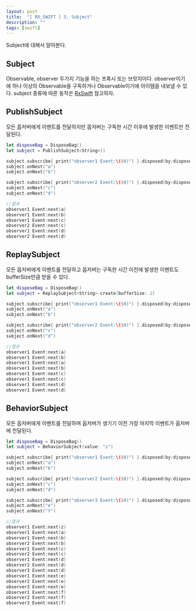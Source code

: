```yaml
---
layout: post
title:  "[ RX_SWIFT ] 3. Subject"
description: ""
tags: [swift]
---
```


Subject에 대해서 알아본다.

## Subject
Observable, observer 두가지 기능을 하는 프록시 또는 브릿지이다. observer이기에 하나 이상의 Observable을 구독하거나 Observable이기에 아이템을 내보낼 수 있다. subject 종류에 따른 동작은 [RxSwift](http://reactivex.io/documentation/subject.html) 참고하자. 
 


## PublishSubject
모든 옵저버에게 이벤트를 전달하지만 옵저버는 구독한 시간 이후에 발생한 이벤트만  전달된다.
```swift
let disposeBag = DisposeBag()
let subject = PublishSubject<String>()

subject.subscribe{ print("observer1 Event:\($0)") }.disposed(by:disposeBag)
subject.onNext("a")
subject.onNext("b")

subject.subscribe{ print("observer2 Event:\($0)") }.disposed(by:disposeBag)
subject.onNext("c")
subject.onNext("d")

//결과 
observer1 Event:next(a)
observer1 Event:next(b)
observer1 Event:next(c)
observer2 Event:next(c)
observer1 Event:next(d)
observer2 Event:next(d)
```
## ReplaySubject
모든 옵저버에게 이벤트를 전달하고 옵저버는 구독한 시간 이전에 발생한 이벤트도  bufferSize만큼 받을 수 있다. 

```swift
let disposeBag = DisposeBag()
let subject = ReplaySubject<String>.create(bufferSize: 2)

subject.subscribe{ print("observer1 Event:\($0)") }.disposed(by:disposeBag)
subject.onNext("a")
subject.onNext("b")

subject.subscribe{ print("observer2 Event:\($0)") }.disposed(by:disposeBag)
subject.onNext("c")
subject.onNext("d")

//결과 
observer1 Event:next(a)
observer1 Event:next(b)
observer1 Event:next(a)
observer1 Event:next(b)
observer1 Event:next(c)
observer1 Event:next(c)
observer1 Event:next(d)
observer1 Event:next(d)
```
## BehaviorSubject
모든 옵저버에게 이벤트를 전달하며 옵저버가 생기기 이전 가장 마지막 이벤트가 옵저버에 전달된다. 
```swift
let disposeBag = DisposeBag()
let subject = BehaviorSubject(value: "z")

subject.subscribe{ print("observer1 Event:\($0)") }.disposed(by:disposeBag)
subject.onNext("a")
subject.onNext("b")

subject.subscribe{ print("observer2 Event:\($0)") }.disposed(by:disposeBag)
subject.onNext("c")
subject.onNext("d")

subject.subscribe{ print("observer3 Event:\($0)") }.disposed(by:disposeBag)
subject.onNext("e")
subject.onNext("f")

//결과 
observer1 Event:next(z)
observer1 Event:next(a)
observer1 Event:next(b)
observer2 Event:next(b)
observer1 Event:next(c)
observer2 Event:next(c)
observer1 Event:next(d)
observer2 Event:next(d)
observer3 Event:next(d)
observer1 Event:next(e)
observer2 Event:next(e)
observer3 Event:next(e)
observer1 Event:next(f)
observer2 Event:next(f)
observer3 Event:next(f)
```